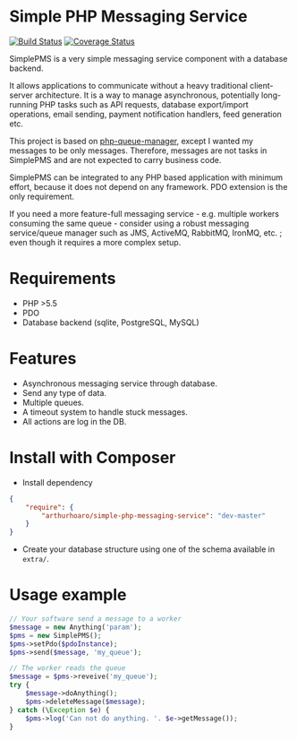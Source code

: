 Simple PHP Messaging Service
============================

[![Build Status](https://travis-ci.org/ArthurHoaro/simple-php-messaging-service.svg?branch=master)](https://travis-ci.org/ArthurHoaro/simple-php-messaging-service)
[![Coverage Status](https://coveralls.io/repos/github/ArthurHoaro/simple-php-messaging-service/badge.svg?branch=master)](https://coveralls.io/github/ArthurHoaro/simple-php-messaging-service?branch=master)

SimplePMS is a very simple messaging service component with a database backend.

It allows applications to communicate without a heavy traditional client-server architecture.
It is a way to manage asynchronous, potentially long-running PHP tasks such as
API requests, database export/import operations, email sending, payment notification handlers, feed generation etc.

This project is based on [php-queue-manager](https://github.com/fordnox/php-queue-manager), except I wanted my messages
to be only messages. Therefore, messages are not tasks in SimplePMS and are not expected to carry business code.

SimplePMS can be integrated to any PHP based application with minimum effort, because it does not depend on any framework.
PDO extension is the only requirement.

If you need a more feature-full messaging service - e.g. multiple workers consuming the same queue - consider 
using a robust messaging service/queue manager such as JMS, ActiveMQ, RabbitMQ, IronMQ, etc. ; even though it requires a more complex setup.

Requirements
============

* PHP >5.5
* PDO
* Database backend (sqlite, PostgreSQL, MySQL)

Features
========

  * Asynchronous messaging service through database.
  * Send any type of data.
  * Multiple queues.
  * A timeout system to handle stuck messages.
  * All actions are log in the DB.

Install with Composer
=====================

* Install dependency

```json
{
    "require": {
        "arthurhoaro/simple-php-messaging-service": "dev-master"
    }
}
```

* Create your database structure using one of the schema available in `extra/`.

Usage example
=============

```php
// Your software send a message to a worker
$message = new Anything('param');
$pms = new SimplePMS();
$pms->setPdo($pdoInstance);
$pms->send($message, 'my_queue');

// The worker reads the queue
$message = $pms->reveive('my_queue');
try {
    $message->doAnything();
    $pms->deleteMessage($message);
} catch (\Exception $e) {
    $pms->log('Can not do anything. '. $e->getMessage());
}
```

